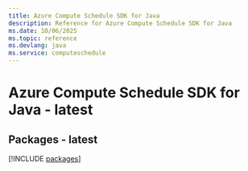 ```yaml
---
title: Azure Compute Schedule SDK for Java
description: Reference for Azure Compute Schedule SDK for Java
ms.date: 10/06/2025
ms.topic: reference
ms.devlang: java
ms.service: computeschedule
---
```

# Azure Compute Schedule SDK for Java - latest
## Packages - latest
[!INCLUDE [packages](compute-schedule-index.md)]